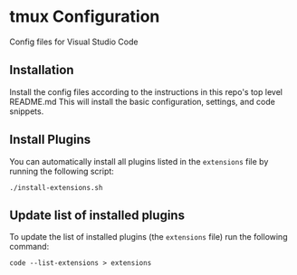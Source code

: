 # tmux Configuration

Config files for Visual Studio Code

## Installation
Install the config files according to the instructions in this repo's top level README.md
This will install the basic configuration, settings, and code snippets.

## Install Plugins
You can automatically install all plugins listed in the `extensions` file by running the following script:

    ./install-extensions.sh

## Update list of installed plugins
To update the list of installed plugins (the `extensions` file) run the following command:

    code --list-extensions > extensions
